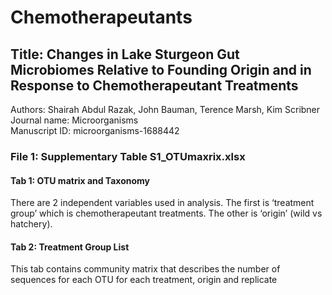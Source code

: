 # Chemotherapeutants
## Title: Changes in Lake Sturgeon Gut Microbiomes Relative to Founding Origin and in Response to Chemotherapeutant Treatments
Authors: Shairah Abdul Razak, John Bauman, Terence Marsh, Kim Scribner   
Journal name: Microorganisms \
Manuscript ID: microorganisms-1688442

### File 1: Supplementary Table S1_OTUmaxrix.xlsx
#### Tab 1: OTU matrix and Taxonomy
There are 2 independent variables used in analysis.  The first is ‘treatment group’ which is chemotherapeutant treatments.  The other is ‘origin’ (wild vs hatchery).

#### Tab 2: Treatment Group List
This tab contains community matrix that describes the number of sequences for each OTU for each treatment, origin and replicate
